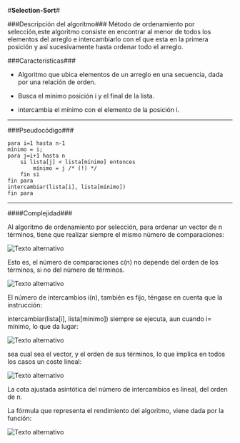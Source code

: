 #**Selection-Sort**#

###Descripción del algoritmo###
 Método de ordenamiento por selección,este algoritmo consiste en encontrar al menor de todos los elementos del arreglo e intercambiarlo con el que esta en la primera posición y así sucesivamente hasta ordenar todo el arreglo.

###Características###
- Algoritmo que ubica elementos de un arreglo en una secuencia, dada por una relación de orden.

- Busca el mínimo posición i y el final de la lista.

- intercambia el mínimo con el elemento de la posición i.


----------

###Pseudocódigo###

    para i=1 hasta n-1
    mínimo = i;
    para j=i+1 hasta n
        si lista[j] < lista[mínimo] entonces
            mínimo = j /* (!) */
        fin si
    fin para
    intercambiar(lista[i], lista[mínimo])
	fin para



----------

####Complejidad###

Al algoritmo de ordenamiento por selección, para ordenar un vector de n términos, tiene que realizar siempre el mismo número de comparaciones:

 ![Texto alternativo](http://upload.wikimedia.org/math/c/b/f/cbfeee262d4e18dfcb8e7b002c484ba1.png "Título de la imagen")

Esto es, el número de comparaciones c(n) no depende del orden de los términos, si no del número de términos.

![Texto alternativo](http://upload.wikimedia.org/math/d/d/2/dd21bb372cce2aa705251d7280c552b4.png "Título de la imagen")

El número de intercambios i(n), también es fijo, téngase en cuenta que la instrucción:

intercambiar(lista[i], lista[mínimo])
siempre se ejecuta, aun cuando i= mínimo, lo que da lugar:


![Texto alternativo](http://upload.wikimedia.org/math/8/f/4/8f423aac98cabfbc4d548e1d1004d22b.png "Título de la imagen")

sea cual sea el vector, y el orden de sus términos, lo que implica en todos los casos un coste lineal:



![Texto alternativo](http://upload.wikimedia.org/math/f/5/f/f5fb4d8e10f724f775e88888013ae191.png "Título de la imagen")

La cota ajustada asintótica del número de intercambios es lineal, del orden de n.

La fórmula que representa el rendimiento del algoritmo, viene dada por la función:


![Texto alternativo](http://upload.wikimedia.org/math/d/c/9/dc939a98fc6ef680a9708fab178f391d.png "Título de la imagen")

